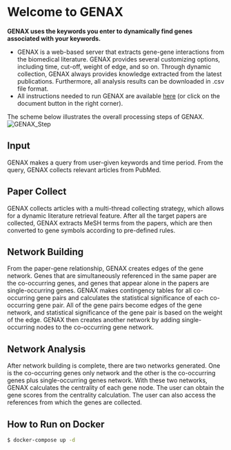 # Welcome to GENAX
**GENAX uses the keywords you enter to dynamically find genes associated with your keywords.**

* GENAX is a web-based server that extracts gene-gene interactions from the biomedical literature. GENAX provides several customizing options, including time, cut-off, weight of edge, and so on. Through dynamic collection, GENAX always provides knowledge extracted from the latest publications. Furthermore, all analysis results can be downloaded in .csv file format.
* All instructions needed to run GENAX are available [here](http://help.genax.tools/) (or click on the document button in the right corner).

The scheme below illustrates the overall processing steps of GENAX.
![GENAX_Step](http://genax.tools/static/GENAX_Step.png)

## Input
GENAX makes a query from user-given keywords and time period. From the query, GENAX collects relevant articles from PubMed.

## Paper Collect
GENAX collects articles with a multi-thread collecting strategy, which allows for a dynamic literature retrieval feature. After all the target papers are collected, GENAX extracts MeSH terms from the papers, which are then converted to gene symbols according to pre-defined rules.

## Network Building
From the paper-gene relationship, GENAX creates edges of the gene network. Genes that are simultaneously referenced in the same paper are the co-occurring genes, and genes that appear alone in the papers are single-occurring genes. GENAX makes contingency tables for all co-occurring gene pairs and calculates the statistical significance of each co-occurring gene pair. All of the gene pairs become edges of the gene network, and statistical significance of the gene pair is based on the weight of the edge. GENAX then creates another network by adding single-occurring nodes to the co-occurring gene network.

## Network Analysis
After network building is complete, there are two networks generated. One is the co-occurring genes only network and the other is the co-occurring genes plus single-occurring genes network. With these two networks, GENAX calculates the centrality of each gene node. The user can obtain the gene scores from the centrality calculation. The user can also access the references from which the genes are collected.

## How to Run on Docker
```bash
$ docker-compose up -d
```
